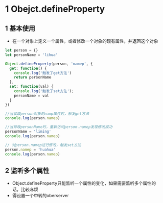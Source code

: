 # 1 Obejct.defineProperty
## 1 基本使用
* 在一个对象上定义一个属性，或者修改一个对象的现有属性，并返回这个对象
```js
let person = {}
let personName = 'lihua'

Object.defineProperty(person, 'namep', {
  get: function() {
    console.log('触发了get方法')
    return personName
  },
  set: function(val) {
    console.log('触发了set方法');
    personName = val
  }
})

//当读取person对象的namp属性时，触发get方法
console.log(person.namep)

//当修改personName时，重新访问person.namep发现修改成功
personName = 'liming'
console.log(person.namep)

// 对person.namep进行修改，触发set方法
person.namep = 'huahua'
console.log(person.namep)
```

## 2 监听多个属性
* Object.defineProperty只能监听一个属性的变化，如果需要监听多个属性的话，比较麻烦
* 得设置一个中转的oberserver